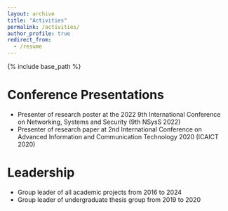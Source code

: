 ```yaml
---
layout: archive
title: "Activities"
permalink: /activities/
author_profile: true
redirect_from:
  - /resume
---
```


{% include base_path %}

Conference Presentations
======
* Presenter of research poster at the 2022 9th International Conference on Networking, Systems and Security (9th NSysS 2022)
* Presenter of research paper at 2nd International Conference on Advanced Information and Communication Technology 2020 (ICAICT 2020)

Leadership
======
* Group leader of all academic projects from 2016 to 2024
* Group leader of undergraduate thesis group from 2019 to 2020

